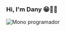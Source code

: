 ### Hi, I'm Dany 😁👋🏻
![Mono programador](https://static.paraloscuriosos.com/img/articles/7923/470x470/orig.5832b44adf7a9_123.gif)
